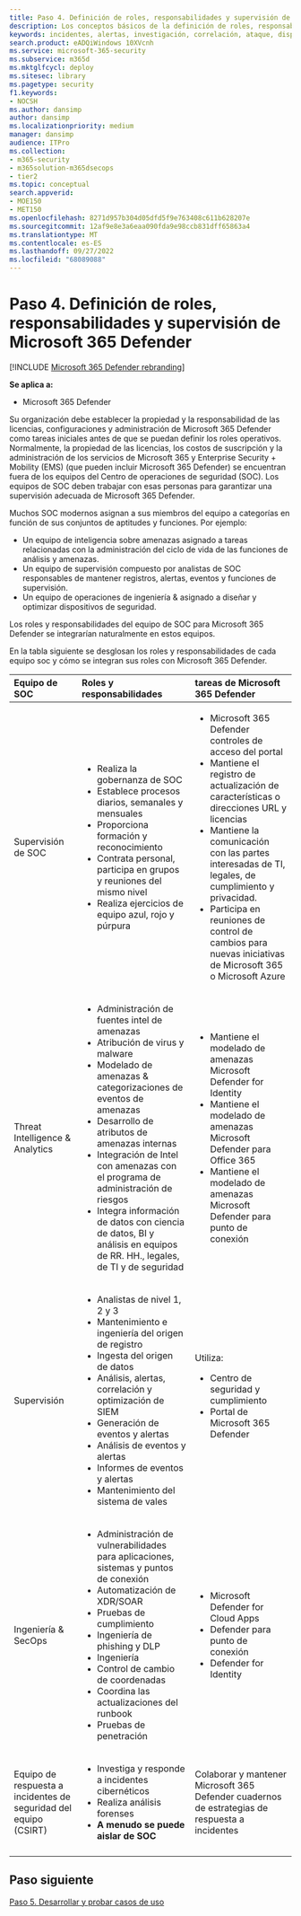 ```yaml
---
title: Paso 4. Definición de roles, responsabilidades y supervisión de Microsoft 365 Defender
description: Los conceptos básicos de la definición de roles, responsabilidades y supervisión al integrar Microsoft 365 Defender en las operaciones de seguridad.
keywords: incidentes, alertas, investigación, correlación, ataque, dispositivos, usuarios, identidades, identidad, buzón de correo electrónico, 365, microsoft, Microsoft 365, respuesta a incidentes, ciberataque, secops, operaciones de seguridad, soc
search.product: eADQiWindows 10XVcnh
ms.service: microsoft-365-security
ms.subservice: m365d
ms.mktglfcycl: deploy
ms.sitesec: library
ms.pagetype: security
f1.keywords:
- NOCSH
ms.author: dansimp
author: dansimp
ms.localizationpriority: medium
manager: dansimp
audience: ITPro
ms.collection:
- m365-security
- m365solution-m365dsecops
- tier2
ms.topic: conceptual
search.appverid:
- MOE150
- MET150
ms.openlocfilehash: 8271d957b304d05dfd5f9e763408c611b628207e
ms.sourcegitcommit: 12af9e8e3a6eaa090fda9e98ccb831dff65863a4
ms.translationtype: MT
ms.contentlocale: es-ES
ms.lasthandoff: 09/27/2022
ms.locfileid: "68089088"
---
```

# <a name="step-4-define-microsoft-365-defender-roles-responsibilities-and-oversight"></a>Paso 4. Definición de roles, responsabilidades y supervisión de Microsoft 365 Defender

[!INCLUDE [Microsoft 365 Defender rebranding](../includes/microsoft-defender.md)]

**Se aplica a:**
- Microsoft 365 Defender

Su organización debe establecer la propiedad y la responsabilidad de las licencias, configuraciones y administración de Microsoft 365 Defender como tareas iniciales antes de que se puedan definir los roles operativos. Normalmente, la propiedad de las licencias, los costos de suscripción y la administración de los servicios de Microsoft 365 y Enterprise Security + Mobility (EMS) (que pueden incluir Microsoft 365 Defender) se encuentran fuera de los equipos del Centro de operaciones de seguridad (SOC). Los equipos de SOC deben trabajar con esas personas para garantizar una supervisión adecuada de Microsoft 365 Defender. 

Muchos SOC modernos asignan a sus miembros del equipo a categorías en función de sus conjuntos de aptitudes y funciones. Por ejemplo:

- Un equipo de inteligencia sobre amenazas asignado a tareas relacionadas con la administración del ciclo de vida de las funciones de análisis y amenazas.
- Un equipo de supervisión compuesto por analistas de SOC responsables de mantener registros, alertas, eventos y funciones de supervisión.
- Un equipo de operaciones de ingeniería & asignado a diseñar y optimizar dispositivos de seguridad.

Los roles y responsabilidades del equipo de SOC para Microsoft 365 Defender se integrarían naturalmente en estos equipos.

En la tabla siguiente se desglosan los roles y responsabilidades de cada equipo soc y cómo se integran sus roles con Microsoft 365 Defender.

| Equipo de SOC | Roles y responsabilidades | tareas de Microsoft 365 Defender  |
|:-------|:-----|:-------|
| Supervisión de SOC | <ul><li>Realiza la gobernanza de SOC</li><li>Establece procesos diarios, semanales y mensuales</li><li>Proporciona formación y reconocimiento</li><li>Contrata personal, participa en grupos y reuniones del mismo nivel</li><li>Realiza ejercicios de equipo azul, rojo y púrpura</ul>  | <ul><li>Microsoft 365 Defender controles de acceso del portal</li><li>Mantiene el registro de actualización de características o direcciones URL y licencias</li><li>Mantiene la comunicación con las partes interesadas de TI, legales, de cumplimiento y privacidad.</li><li>Participa en reuniones de control de cambios para nuevas iniciativas de Microsoft 365 o Microsoft Azure</ul> |
| Threat Intelligence & Analytics  | <ul><li>Administración de fuentes intel de amenazas</li><li>Atribución de virus y malware</li><li>Modelado de amenazas & categorizaciones de eventos de amenazas</li><li>Desarrollo de atributos de amenazas internas </li><li>Integración de Intel con amenazas con el programa de administración de riesgos</li><li>Integra información de datos con ciencia de datos, BI y análisis en equipos de RR. HH., legales, de TI y de seguridad<ul> | <ul><li>Mantiene el modelado de amenazas Microsoft Defender for Identity</li><li>Mantiene el modelado de amenazas Microsoft Defender para Office 365</li><li>Mantiene el modelado de amenazas Microsoft Defender para punto de conexión</ul> |
| Supervisión | <ul><li>Analistas de nivel 1, 2 y 3</li><li>Mantenimiento e ingeniería del origen de registro</li><li>Ingesta del origen de datos </li><li>Análisis, alertas, correlación y optimización de SIEM</li><li>Generación de eventos y alertas</li><li>Análisis de eventos y alertas</li><li>Informes de eventos y alertas</li><li>Mantenimiento del sistema de vales</ul> | Utiliza: <ul><li>Centro de seguridad y cumplimiento</li><li>Portal de Microsoft 365 Defender</ul> |
| Ingeniería & SecOps | <ul><li>Administración de vulnerabilidades para aplicaciones, sistemas y puntos de conexión</li><li>Automatización de XDR/SOAR</li><li>Pruebas de cumplimiento</li><li>Ingeniería de phishing y DLP</li><li>Ingeniería</li><li>Control de cambio de coordenadas</li><li>Coordina las actualizaciones del runbook</li><li>Pruebas de penetración<ul> | <ul><li>Microsoft Defender for Cloud Apps</li><li>Defender para punto de conexión</li><li>Defender for Identity</ul> |
| Equipo de respuesta a incidentes de seguridad del equipo (CSIRT) | <ul><li>Investiga y responde a incidentes cibernéticos</li><li>Realiza análisis forenses</li><li>**A menudo se puede aislar de SOC**</ul> | Colaborar y mantener Microsoft 365 Defender cuadernos de estrategias de respuesta a incidentes |
||||


## <a name="next-step"></a>Paso siguiente

[Paso 5. Desarrollar y probar casos de uso](integrate-microsoft-365-defender-secops-use-cases.md)
